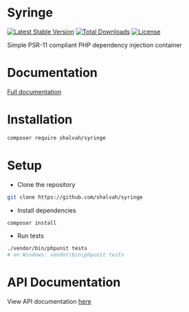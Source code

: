 # Syringe

[![Latest Stable Version](https://poser.pugx.org/shalvah/syringe/v/stable)](https://packagist.org/packages/shalvah/syringe) [![Total Downloads](https://poser.pugx.org/shalvah/syringe/downloads)](https://packagist.org/packages/shalvah/syringe) [![License](https://poser.pugx.org/shalvah/syringe/license)](https://packagist.org/packages/shalvah/syringe)

Simple PSR-11 compliant PHP dependency injection container

# Documentation
[Full documentation](http://shalvah.github.io/syringe)

# Installation
```bash
composer require shalvah/syringe
```

# Setup
- Clone the repository
```bash
git clone https://github.com/shalvah/syringe
```
- Install dependencies
```bash
composer install
```
- Run tests
```bash
./vendor/bin/phpunit tests 
# on Windows: vendor\bin\phpunit tests 
```

# API Documentation
View API documentation [here](http://shalvah.me/syringe/api)